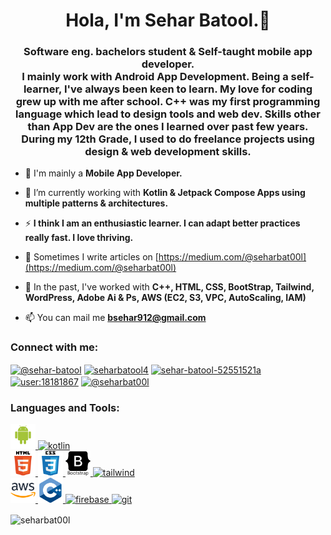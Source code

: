 <h1 align="center">Hola, I'm Sehar Batool.🌻</h1>
<h3 align="center">Software eng. bachelors student & Self-taught mobile app developer.<br> I mainly work with Android App Development. Being a self-learner, I've always been keen to learn. My love for coding grew up with me after school. C++ was my first programming language which lead to design tools and web dev. Skills other than App Dev are the ones I learned over past few years. During my 12th Grade, I used to do freelance projects using design & web development skills.</h3>

- 🔭 I'm mainly a **Mobile App Developer.**

- 🌱 I’m currently working with **Kotlin & Jetpack Compose Apps using multiple patterns & architectures.**

- ⚡ **I think I am an enthusiastic learner. I can adapt better practices really fast. I love thriving.**

- 📝 Sometimes I write articles on [https://medium.com/@seharbat00l](https://medium.com/@seharbat00l)

- 💬 In the past, I've worked with **C++, HTML, CSS, BootStrap, Tailwind, WordPress, Adobe Ai & Ps, AWS (EC2, S3, VPC, AutoScaling, IAM)**

- 📫 You can mail me **bsehar912@gmail.com**


<h3 align="left">Connect with me:</h3>
<p align="left">
<a href="https://codepen.io/@sehar-batool" target="blank"><img align="center" src="https://raw.githubusercontent.com/rahuldkjain/github-profile-readme-generator/master/src/images/icons/Social/codepen.svg" alt="@sehar-batool" height="30" width="40" /></a>
<a href="https://twitter.com/seharbatool4" target="blank"><img align="center" src="https://raw.githubusercontent.com/rahuldkjain/github-profile-readme-generator/master/src/images/icons/Social/twitter.svg" alt="seharbatool4" height="30" width="40" /></a>
<a href="https://linkedin.com/in/sehar-batool-52551521a" target="blank"><img align="center" src="https://raw.githubusercontent.com/rahuldkjain/github-profile-readme-generator/master/src/images/icons/Social/linked-in-alt.svg" alt="sehar-batool-52551521a" height="30" width="40" /></a>
<a href="https://stackoverflow.com/users/user:18181867" target="blank"><img align="center" src="https://raw.githubusercontent.com/rahuldkjain/github-profile-readme-generator/master/src/images/icons/Social/stack-overflow.svg" alt="user:18181867" height="30" width="40" /></a>
<a href="https://medium.com/@seharbat00l" target="blank"><img align="center" src="https://raw.githubusercontent.com/rahuldkjain/github-profile-readme-generator/master/src/images/icons/Social/medium.svg" alt="@seharbat00l" height="30" width="40" /></a>
</p>

<h3 align="left">Languages and Tools:</h3>
<p align="left"> <a href="https://developer.android.com" target="_blank" rel="noreferrer"> <img src="https://raw.githubusercontent.com/devicons/devicon/master/icons/android/android-original-wordmark.svg" alt="android" width="40" height="40"/> </a> <a href="https://kotlinlang.org" target="_blank" rel="noreferrer"> <img src="https://www.vectorlogo.zone/logos/kotlinlang/kotlinlang-icon.svg" alt="kotlin" width="40" height="40"/> </a>
  <br>
 <a href="https://www.w3.org/html/" target="_blank" rel="noreferrer"> <img src="https://raw.githubusercontent.com/devicons/devicon/master/icons/html5/html5-original-wordmark.svg" alt="html5" width="40" height="40"/> </a>  <a href="https://www.w3schools.com/css/" target="_blank" rel="noreferrer"> <img src="https://raw.githubusercontent.com/devicons/devicon/master/icons/css3/css3-original-wordmark.svg" alt="css3" width="40" height="40"/> </a> <a href="https://getbootstrap.com" target="_blank" rel="noreferrer"> <img src="https://raw.githubusercontent.com/devicons/devicon/master/icons/bootstrap/bootstrap-plain-wordmark.svg" alt="bootstrap" width="40" height="40"/> </a> <a href="https://tailwindcss.com/" target="_blank" rel="noreferrer"> <img src="https://www.vectorlogo.zone/logos/tailwindcss/tailwindcss-icon.svg" alt="tailwind" width="40" height="40"/> </a>
  <br>
  <a href="https://aws.amazon.com" target="_blank" rel="noreferrer"> <img src="https://raw.githubusercontent.com/devicons/devicon/master/icons/amazonwebservices/amazonwebservices-original-wordmark.svg" alt="aws" width="40" height="40"/> </a>  <a href="https://www.w3schools.com/cpp/" target="_blank" rel="noreferrer"> <img src="https://raw.githubusercontent.com/devicons/devicon/master/icons/cplusplus/cplusplus-original.svg" alt="cplusplus" width="40" height="40"/> </a> 
  <a href="https://firebase.google.com/" target="_blank" rel="noreferrer"> <img src="https://www.vectorlogo.zone/logos/firebase/firebase-icon.svg" alt="firebase" width="40" height="40"/> </a> 
  <a href="https://git-scm.com/" target="_blank" rel="noreferrer"> <img src="https://www.vectorlogo.zone/logos/git-scm/git-scm-icon.svg" alt="git" width="40" height="40"/> </a>     </p>

<p><img align="center" src="https://github-readme-stats.vercel.app/api/top-langs?username=seharbat00l&show_icons=true&locale=en&layout=compact" alt="seharbat00l" /></p>
